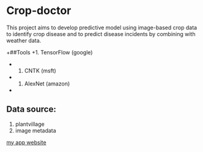 # Crop-doctor

This project aims to develop predictive model using image-based crop data to identify crop disease and to predict disease incidents by combining with weather data.

 +##Tools
 +1. TensorFlow (google)
 +  1. CNTK (msft)
 +  1. AlexNet (amazon)
 +
  ## Data source:
  1. plantvillage
  1. image metadata

[my app website](http://desolate-tor-96741.herokuapp.com/index)
